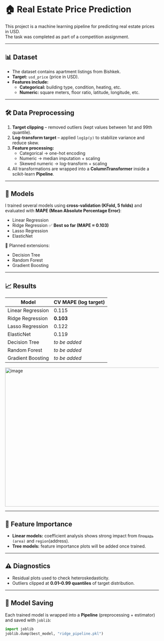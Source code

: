 # 🏠 Real Estate Price Prediction

This project is a machine learning pipeline for predicting real estate prices in USD.  
The task was completed as part of a competition assignment.  

---

## 📊 Dataset
- The dataset contains apartment listings from Bishkek.  
- **Target:** `usd_price` (price in USD).  
- **Features include:**
  - **Categorical:** building type, condition, heating, etc.  
  - **Numeric:** square meters, floor ratio, latitude, longitude, etc.  

---

## 🛠 Data Preprocessing
1. **Target clipping** – removed outliers (kept values between 1st and 99th quantile).  
2. **Log-transform target** – applied `log1p(y)` to stabilize variance and reduce skew.  
3. **Feature processing:**
   - Categorical → one-hot encoding  
   - Numeric → median imputation + scaling  
   - Skewed numeric → log-transform + scaling  
4. All transformations are wrapped into a **ColumnTransformer** inside a scikit-learn **Pipeline**.  

---

## 🤖 Models
I trained several models using **cross-validation (KFold, 5 folds)** and evaluated with **MAPE (Mean Absolute Percentage Error)**:

- Linear Regression  
- Ridge Regression ✅ **Best so far (MAPE ≈ 0.103)**  
- Lasso Regression  
- ElasticNet  

📌 Planned extensions:  
- Decision Tree  
- Random Forest  
- Gradient Boosting  

---

## 📈 Results

| Model            | CV MAPE (log target) |
|------------------|-----------------------|
| Linear Regression| 0.115                 |
| Ridge Regression | **0.103**             |
| Lasso Regression | 0.122                 |
| ElasticNet       | 0.119                 |
| Decision Tree    | _to be added_         |
| Random Forest    | _to be added_         |
| Gradient Boosting| _to be added_         |
<img width="601" height="455" alt="image" src="https://github.com/user-attachments/assets/2ae664f3-f16a-4bc3-be9a-c6454250a6e6" />

---

## 🔑 Feature Importance
- **Linear models:** coefficient analysis shows strong impact from `Площадь (area)` and `region`(address).  
- **Tree models:** feature importance plots will be added once trained.  

---

## ⚠️ Diagnostics
- Residual plots used to check heteroskedasticity.  
- Outliers clipped at **0.01–0.99 quantiles** of target distribution.  

---

## 💾 Model Saving
Each trained model is wrapped into a **Pipeline** (preprocessing + estimator) and saved with `joblib`:

```python
import joblib
joblib.dump(best_model, "ridge_pipeline.pkl")
